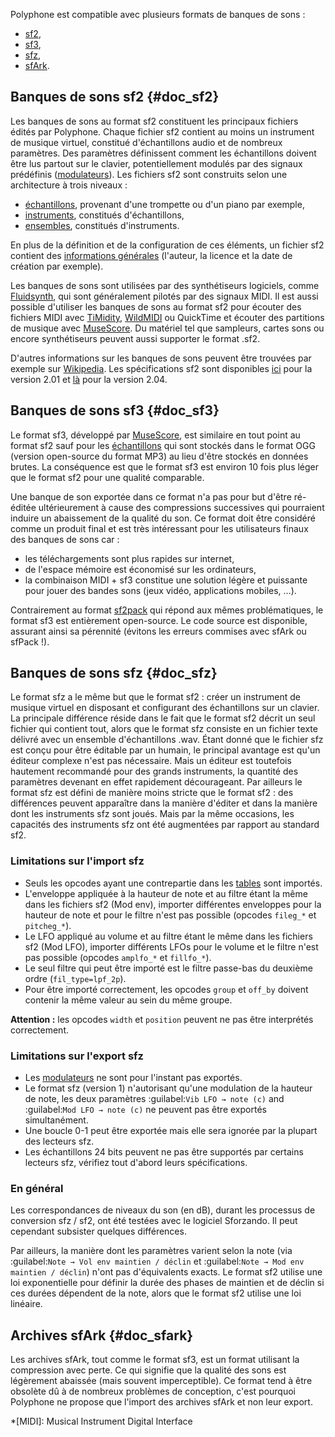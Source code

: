 Polyphone est compatible avec plusieurs formats de banques de sons&nbsp;:

* [sf2](#doc_sf2),
* [sf3](#doc_sf3),
* [sfz](#doc_sfz),
* [sfArk](#doc_sfark).


## Banques de sons sf2 {#doc_sf2}


Les banques de sons au format sf2 constituent les principaux fichiers édités par Polyphone.
Chaque fichier sf2 contient au moins un instrument de musique virtuel, constitué d'échantillons audio et de nombreux paramètres.
Des paramètres définissent comment les échantillons doivent être lus partout sur le clavier, potentiellement modulés par des signaux prédéfinis ([modulateurs](manual/soundfont-editor/editing-pages/instrument-editor.md#doc_modulator)).
Les fichiers sf2 sont construits selon une architecture à trois niveaux&nbsp;:

* [échantillons](manual/soundfont-editor/editing-pages/sample-editor.md), provenant d'une trompette ou d'un piano par exemple,
* [instruments](manual/soundfont-editor/editing-pages/instrument-editor.md), constitués d'échantillons,
* [ensembles](manual/soundfont-editor/editing-pages/preset-editor.md), constitués d'instruments.

En plus de la définition et de la configuration de ces éléments, un fichier sf2 contient des [informations générales](manual/soundfont-editor/editing-pages/editing-of-the-general-information.md) (l'auteur, la licence et la date de création par exemple).

Les banques de sons sont utilisées par des synthétiseurs logiciels, comme <a href="http://www.fluidsynth.org/" target="_blank">Fluidsynth</a>, qui sont généralement pilotés par des signaux MIDI.
Il est aussi possible d'utiliser les banques de sons au format sf2 pour écouter des fichiers MIDI avec <a href="https://sourceforge.net/projects/timidity" target="_blank">TiMidity</a>, <a href="https://www.mindwerks.net/projects/wildmidi" target="_blank">WildMIDI</a> ou QuickTime et écouter des partitions de musique avec <a href="https://musescore.org/" target="_blank">MuseScore</a>.
Du matériel tel que sampleurs, cartes sons ou encore synthétiseurs peuvent aussi supporter le format .sf2.

D'autres informations sur les banques de sons peuvent être trouvées par exemple sur <a href="https://fr.wikipedia.org/wiki/SoundFont" target="_blank">Wikipedia</a>.
Les spécifications sf2 sont disponibles [ici](downloads/sf_specifications_v2.01.pdf) pour la version 2.01 et [là](downloads/sf_specifications_v2.04.pdf) pour la version 2.04.


## Banques de sons sf3 {#doc_sf3}


Le format sf3, développé par <a href="https://musescore.org/" target="_blank">MuseScore</a>, est similaire en tout point au format sf2 sauf pour les [échantillons](manual/soundfont-editor/editing-pages/sample-editor.md) qui sont stockés dans le format OGG (version open-source du format MP3) au lieu d'être stockés en données brutes.
La conséquence est que le format sf3 est environ 10 fois plus léger que le format sf2 pour une qualité comparable.

Une banque de son exportée dans ce format n'a pas pour but d'être ré-éditée ultérieurement à cause des compressions successives qui pourraient induire un abaissement de la qualité du son.
Ce format doit être considéré comme un produit final et est très intéressant pour les utilisateurs finaux des banques de sons car&nbsp;:

* les téléchargements sont plus rapides sur internet,
* de l'espace mémoire est économisé sur les ordinateurs,
* la combinaison MIDI + sf3 constitue une solution légère et puissante pour jouer des bandes sons (jeux vidéo, applications mobiles, …).

Contrairement au format <a href="http://www.fmjsoft.com/fmt/sf2pack.htm" target="_blank">sf2pack</a> qui répond aux mêmes problématiques, le format sf3 est entièrement open-source.
Le code source est disponible, assurant ainsi sa pérennité (évitons les erreurs commises avec sfArk ou sfPack&nbsp;!).


## Banques de sons sfz {#doc_sfz}


Le format sfz a le même but que le format sf2&nbsp;: créer un instrument de musique virtuel en disposant et configurant des échantillons sur un clavier.
La principale différence réside dans le fait que le format sf2 décrit un seul fichier qui contient tout, alors que le format sfz consiste en un fichier texte délivré avec un ensemble d'échantillons .wav.
Étant donné que le fichier sfz est conçu pour être éditable par un humain, le principal avantage est qu'un éditeur complexe n'est pas nécessaire.
Mais un éditeur est toutefois hautement recommandé pour des grands instruments, la quantité des paramètres devenant en effet rapidement décourageant.
Par ailleurs le format sfz est défini de manière moins stricte que le format sf2&nbsp;: des différences peuvent apparaître dans la manière d'éditer et dans la manière dont les instruments sfz sont joués. Mais par la même occasions, les capacités des instruments sfz ont été augmentées par rapport au standard sf2.


### Limitations sur l'import sfz


* Seuls les opcodes ayant une contrepartie dans les [tables](manual/soundfont-editor/editing-pages/instrument-editor.md#doc_table) sont importés.
* L'enveloppe appliquée à la hauteur de note et au filtre étant la même dans les fichiers sf2 (Mod env), importer différentes enveloppes pour la hauteur de note et pour le filtre n'est pas possible (opcodes ``fileg_*`` et ``pitcheg_*``).
* Le LFO appliqué au volume et au filtre étant le même dans les fichiers sf2 (Mod LFO), importer différents LFOs pour le volume et le filtre n'est pas possible (opcodes ``amplfo_*`` et ``fillfo_*``).
* Le seul filtre qui peut être importé est le filtre passe-bas du deuxième ordre (``fil_type=lpf_2p``).
* Pour être importé correctement, les opcodes ``group`` et ``off_by`` doivent contenir la même valeur au sein du même groupe.

**Attention&nbsp;:** les opcodes ``width`` et ``position`` peuvent ne pas être interprétés correctement.


### Limitations sur l'export sfz


* Les [modulateurs](manual/soundfont-editor/editing-pages/instrument-editor.md#doc_modulator) ne sont pour l'instant pas exportés.
* Le format sfz (version 1) n'autorisant qu'une modulation de la hauteur de note, les deux paramètres :guilabel:`Vib LFO → note (c)` and :guilabel:`Mod LFO → note (c)` ne peuvent pas être exportés simultanément.
* Une boucle 0-1 peut être exportée mais elle sera ignorée par la plupart des lecteurs sfz.
* Les échantillons 24 bits peuvent ne pas être supportés par certains lecteurs sfz, vérifiez tout d'abord leurs spécifications.


### En général


Les correspondances de niveaux du son (en dB), durant les processus de conversion sfz / sf2, ont été testées avec le logiciel Sforzando.
Il peut cependant subsister quelques différences.

Par ailleurs, la manière dont les paramètres varient selon la note (via :guilabel:`Note → Vol env maintien / déclin` et :guilabel:`Note → Mod env maintien / déclin`) n'ont pas d'équivalents exacts.
Le format sf2 utilise une loi exponentielle pour définir la durée des phases de maintien et de déclin si ces durées dépendent de la note, alors que le format sf2 utilise une loi linéaire.


## Archives sfArk {#doc_sfark}


Les archives sfArk, tout comme le format sf3, est un format utilisant la compression avec perte.
Ce qui signifie que la qualité des sons est légèrement abaissée (mais souvent imperceptible).
Ce format tend à être obsolète dû à de nombreux problèmes de conception, c'est pourquoi Polyphone ne propose que l'import des archives sfArk et non leur export.



*[MIDI]: Musical Instrument Digital Interface
